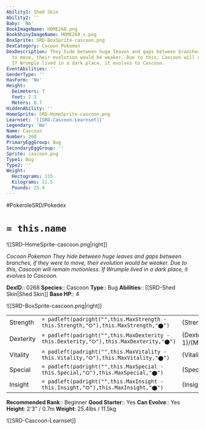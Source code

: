 ```yaml
---
Ability1: Shed Skin
Ability2: ''
Baby: 'No'
BookImageName: HOME268.png
BookShinyImageName: HOME268_s.png
BoxSprite: SRD-BoxSprite-cascoon.png
DexCategory: Cocoon Pokemon
DexDescription: They hide between huge leaves and gaps between branches, if they were
  to move, their evolution would be weaker. Due to this, Cascoon will remain motionless.
  If Wrumple lived in a dark place, it evolves to Cascoon.
EventAbilities: ''
GenderType: ''
HasForm: 'No'
Height:
  Deimeters: 7
  Feet: 2.3
  Meters: 0.7
HiddenAbility: ''
HomeSprite: SRD-HomeSprite-cascoon.png
Learnset: '[[SRD-Cascoon-Learnset]]'
Legendary: 'No'
Name: Cascoon
Number: 268
PrimaryEggGroup: Bug
SecondaryEggGroup: ''
Sprite: cascoon.png
Type1: Bug
Type2: ''
Weight:
  Hectograms: 115
  Kilograms: 11.5
  Pounds: 25.4
---
```


#PokeroleSRD/Pokedex

# `= this.name`

![[SRD-HomeSprite-cascoon.png|right]]

*Cocoon Pokemon*
*They hide between huge leaves and gaps between branches, if they were to move, their evolution would be weaker. Due to this, Cascoon will remain motionless. If Wrumple lived in a dark place, it evolves to Cascoon.*

**DexID**:: 0268
**Species**:: Cascoon
**Type**:: Bug
**Abilities**:: [[SRD-Shed Skin|Shed Skin]]
**Base HP**:: 4

![[SRD-BoxSprite-cascoon.png|right]]

|           |                                                                                        |                                          |
| --------- | -------------------------------------------------------------------------------------- | ---------------------------------------- |
| Strength  | `= padleft(padright("",this.MaxStrength - this.Strength,"⭘"),this.MaxStrength,"⬤")`    | (Strength::2)/(MaxStrength::4)   |
| Dexterity | `= padleft(padright("",this.MaxDexterity - this.Dexterity,"⭘"),this.MaxDexterity,"⬤")` | (Dexterity:: 1)/(MaxDexterity::2) |
| Vitality  | `= padleft(padright("",this.MaxVitality - this.Vitality,"⭘"),this.MaxVitality,"⬤")`    | (Vitality::2)/(MaxVitality::4)   |
| Special   | `= padleft(padright("",this.MaxSpecial - this.Special,"⭘"),this.MaxSpecial,"⬤")`       | (Special::1)/(MaxSpecial::3)     |
| Insight   | `= padleft(padright("",this.MaxInsight - this.Insight,"⭘"),this.MaxInsight,"⬤")`       | (Insight::1)/(MaxInsight::3)     |

**Recommended Rank**:: Beginner
**Good Starter**:: Yes
**Can Evolve**:: Yes
**Height**: 2'3" / 0.7m
**Weight**: 25.4lbs / 11.5kg

![[SRD-Cascoon-Learnset]]